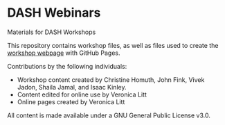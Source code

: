 # DASH Webinars
Materials for DASH Workshops 

This repository contains workshop files, as well as files used to create the [workshop webpage](https://scds.github.io/dash-webinars) with GitHub Pages. 


Contributions by the following individuals: 
- Workshop content created by Christine Homuth, John Fink, Vivek Jadon, Shaila Jamal, and Isaac Kinley.
- Content edited for online use by Veronica Litt
- Online pages created by Veronica Litt


  
All content is made available under a GNU General Public License v3.0.
